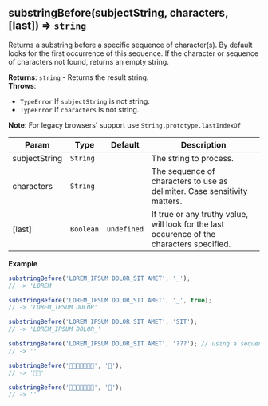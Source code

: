 <a name="substringBefore"></a>

## substringBefore(subjectString, characters, [last]) ⇒ <code>string</code>
Returns a substring before a specific sequence of character(s).
By default looks for the first occurrence of this sequence.
If the character or sequence of characters not found, returns an empty string.

**Returns**: <code>string</code> - Returns the result string.  
**Throws**:

- <code>TypeError</code> If `subjectString` is not string.
- <code>TypeError</code> If `characters` is not string.

**Note**: For legacy browsers' support use `String.prototype.lastIndexOf`  

| Param | Type | Default | Description |
| --- | --- | --- | --- |
| subjectString | <code>String</code> |  | The string to process. |
| characters | <code>String</code> |  | The sequence of characters to use as delimiter. Case sensitivity matters. |
| [last] | <code>Boolean</code> | <code>undefined</code> | If true or any truthy value, will look for the last occurence of the characters specified. |

**Example**  
```js
substringBefore('LOREM_IPSUM DOLOR_SIT AMET', '_');
// -> 'LOREM'

substringBefore('LOREM_IPSUM DOLOR_SIT AMET', '_', true);
// -> 'LOREM_IPSUM DOLOR'

substringBefore('LOREM_IPSUM DOLOR_SIT AMET', 'SIT');
// -> 'LOREM_IPSUM DOLOR_'

substringBefore('LOREM_IPSUM DOLOR_SIT AMET', '???'); // using a sequense of characters that does not exist
// -> ''

substringBefore('🍎🍐🍊🍌🍉🍇🍓', '🍊');
// -> '🍎🍐'

substringBefore('🍎🍐🍊🍌🍉🍇🍓', '🍎');
// -> ''
```
